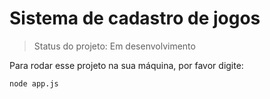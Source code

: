 <h1>Sistema de cadastro de jogos</h1>

> Status do projeto: Em desenvolvimento

Para rodar esse projeto na sua máquina, por favor digite:

```
node app.js
``` 
